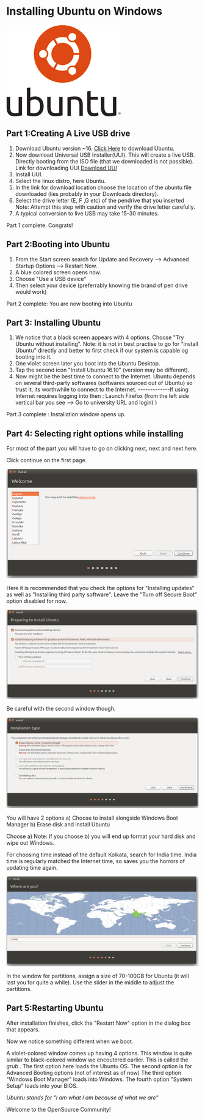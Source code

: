 # Installing Ubuntu on Windows


![Image](https://github.com/MaximumEndurance/Ubuntu-Blog/blob/master/ubuntu-logo112.png?raw=true)



## Part 1:Creating A Live USB drive

1. Download Ubuntu version ~16. [Click Here](releases.ubuntu.com/16.04.1/ubuntu-16.04.1-desktop-amd64.iso?_ga=1.267151886.1068213053.1475231553) to download Ubuntu. 
3. Now download Universal USB Installer(UUI). This will create a live USB. Directly booting from the ISO file (that we downloaded is not possible). Link for downloading UUI
	[Download UUI](https://www.pendrivelinux.com/downloads/Universal-USB-Installer/Universal-USB-Installer-1.9.7.0.exe)
4. Install UUI.
5. Select the linux distro, here Ubuntu.
6. In the link for download location  choose the location of the ubuntu file downloaded (lies probably in your Downloads directory).
7. Select the drive letter (E, F ,G etc) of the pendrive that you inserted 
	Note: Attempt this step with caution and verify the drive letter carefully.  
8. A typical conversion to live USB may take 15-30 minutes.

Part 1 complete. Congrats!

## Part 2:Booting into Ubuntu

1. From the Start screen search for Update and Recovery --> Advanced Startup Options --> Restart Now.
2. A blue colored screen opens now.
3. Choose "Use a USB device"
4. Then select your device (preferrably knowing the brand of pen drive would work)

Part 2 complete: You are now booting into Ubuntu

## Part 3: Installing Ubuntu

1. We notice that a black screen appears with 4 options.
Choose "Try Ubuntu without installing". 
Note: it is not in best practise to go for "install Ubuntu" directly and better to first check if our system is capable og booting into it.
2. One violet screen later you boot into the Ubuntu Desktop.
3. Tap the second icon "Install Ubuntu 16.10" (version may be different).
4. Now might be the best time to connect to the Internet. Ubuntu depends on several third-party softwares (softwares sourced out of Ubuntu) so trust it, its worthwhile to connect to the Internet.
-------------If using Internet requires logging into then
: Launch Firefox (from the left side vertical bar you see --> Go to university URL and login) )

Part 3 complete : Installation window opens up.

## Part 4: Selecting right options while installing

For most of the part you will have to go on clicking next, next and next here.

 Click continue on the first page.     

![Image](https://github.com/MaximumEndurance/Ubuntu-Blog/blob/gh-pages/Screenshot%20from%202017-01-09%2001-01-17.png?raw=true)

Here it is recommended that you check the options for "Installing updates" as well as "Installing third party software".
Leave the "Turn off Secure Boot" option disabled for now.

![Image](https://github.com/MaximumEndurance/Ubuntu-Blog/blob/gh-pages/Screenshot%20from%202017-01-09%2001-01-56.png?raw=true)

 Be careful with the second window though.

![Image](https://github.com/MaximumEndurance/Ubuntu-Blog/blob/gh-pages/Screenshot%20from%202017-01-09%2001-04-34.png?raw=true)
	
You will have 2 options
a) Choose to install alongside Windows Boot Manager
b) Erase disk and install Ubuntu
	
Choose a)
Note: If you choose b) you will end up  format your hard disk and wipe out Windows.
	
 For choosing time instead of the default Kolkata, search for India time. India time is regularly matched the Internet time, so saves you the horrors of updating time again.

![Image](https://github.com/MaximumEndurance/Ubuntu-Blog/blob/gh-pages/Screenshot%20from%202017-01-09%2001-06-49.png?raw=true)

 In the window for partitions, assign a size of 70-100GB for Ubuntu (it will last you for quite a while). Use the slider in the middle to adjust the partitions.
 
## Part 5:Restarting Ubuntu

After installation finishes, click the "Restart Now" option in the dialog box that appears.

Now we notice something different when we boot.

A violet-colored window comes up having 4 options. This window is quite similar to black-colored window we encoutered earlier.
This is called the _grub_ . 
The first option here loads the Ubuntu OS.
The second option is for Advanced Booting options (not of interest as of now)
The third option "Windows Boot Manager" loads into Windows.
The fourth option "System Setup" loads into your BIOS.

_Ubuntu stands for "I am what I am because of what we are"_

Welcome to the OpenSource Community!
